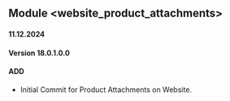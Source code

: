 ## Module <website_product_attachments>

#### 11.12.2024
#### Version 18.0.1.0.0
#### ADD
- Initial Commit for Product Attachments on Website.


